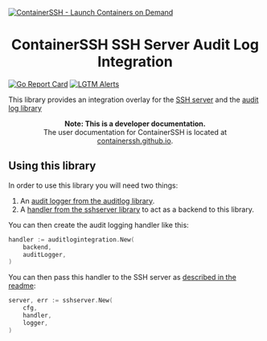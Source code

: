 [![ContainerSSH - Launch Containers on Demand](https://containerssh.github.io/images/logo-for-embedding.svg)](https://containerssh.github.io/)

<!--suppress HtmlDeprecatedAttribute -->
<h1 align="center">ContainerSSH SSH Server Audit Log Integration</h1>

[![Go Report Card](https://goreportcard.com/badge/github.com/containerssh/auditlogintegration?style=for-the-badge)](https://goreportcard.com/report/github.com/containerssh/auditlogintegration)
[![LGTM Alerts](https://img.shields.io/lgtm/alerts/github/ContainerSSH/auditlogintegration?style=for-the-badge)](https://lgtm.com/projects/g/ContainerSSH/auditlogintegration/)

This library provides an integration overlay for the [SSH server](https://github.com/containerssh/sshserver) and the [audit log library](https://github.com/containerssh/auditlog)

<p align="center"><strong>Note: This is a developer documentation.</strong><br />The user documentation for ContainerSSH is located at <a href="https://containerssh.github.io">containerssh.github.io</a>.</p>

## Using this library

In order to use this library you will need two things:

1. An [audit logger from the auditlog library](https://github.com/containerssh/auditlog).
2. A [handler from the sshserver library](https://github.com/containerssh/sshserver) to act as a backend to this library.

You can then create the audit logging handler like this:

```go
handler := auditlogintegration.New(
    backend,
    auditLogger,
)
```

You can then pass this handler to the SSH server as [described in the readme](https://github.com/containerssh/sshserver):

```go
server, err := sshserver.New(
    cfg,
    handler,
    logger,
)
```
